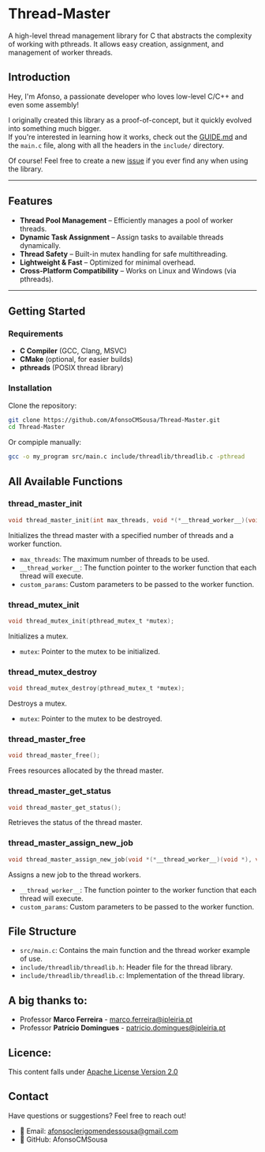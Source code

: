 # Thread-Master
A high-level thread management library for C that abstracts the complexity of working with pthreads. It allows easy creation, assignment, and management of worker threads.

## Introduction
Hey, I'm Afonso, a passionate developer who loves low-level C/C++ and even some assembly!  

I originally created this library as a proof-of-concept, but it quickly evolved into something much bigger.  
If you're interested in learning how it works, check out the [GUIDE.md](https://github.com/AfonsoCMSousa/Thread-Master/blob/master/GUIDE.md) and the `main.c` file, along with all the headers in the `include/` directory.

Of course! Feel free to create a new [issue](https://github.com/AfonsoCMSousa/Thread-Master/issues) if you ever find any when using the library.

---

## Features
- **Thread Pool Management** – Efficiently manages a pool of worker threads.
- **Dynamic Task Assignment** – Assign tasks to available threads dynamically.
- **Thread Safety** – Built-in mutex handling for safe multithreading.
- **Lightweight & Fast** – Optimized for minimal overhead.
- **Cross-Platform Compatibility** – Works on Linux and Windows (via pthreads).

---

## Getting Started

### Requirements
- **C Compiler** (GCC, Clang, MSVC)
- **CMake** (optional, for easier builds)
- **pthreads** (POSIX thread library)

### Installation
Clone the repository:
```sh
git clone https://github.com/AfonsoCMSousa/Thread-Master.git
cd Thread-Master
```

Or compiple manually:
```sh
gcc -o my_program src/main.c include/threadlib/threadlib.c -pthread
```

## All Available Functions

### thread_master_init

```c
void thread_master_init(int max_threads, void *(*__thread_worker__)(void *), void *custom_params);
```
Initializes the thread master with a specified number of threads and a worker function.

- `max_threads`: The maximum number of threads to be used.
- `__thread_worker__`: The function pointer to the worker function that each thread will execute.
- `custom_params`: Custom parameters to be passed to the worker function.

### thread_mutex_init

```c
void thread_mutex_init(pthread_mutex_t *mutex);
```
Initializes a mutex.

- `mutex`: Pointer to the mutex to be initialized.

### thread_mutex_destroy

```c
void thread_mutex_destroy(pthread_mutex_t *mutex);
```
Destroys a mutex.

- `mutex`: Pointer to the mutex to be destroyed.

### thread_master_free

```c
void thread_master_free();
```
Frees resources allocated by the thread master.

### thread_master_get_status

```c
void thread_master_get_status();
```
Retrieves the status of the thread master.

### thread_master_assign_new_job

```c
void thread_master_assign_new_job(void *(*__thread_worker__)(void *), void *custom_params);
```
Assigns a new job to the thread workers.

- `__thread_worker__`: The function pointer to the worker function that each thread will execute.
- `custom_params`: Custom parameters to be passed to the worker function.

## File Structure

- `src/main.c`: Contains the main function and the thread worker example of use.
- `include/threadlib/threadlib.h`: Header file for the thread library.
- `include/threadlib/threadlib.c`: Implementation of the thread library.

## A big thanks to:
- Professor **Marco Ferreira** - <marco.ferreira@ipleiria.pt>
- Professor **Patrício Domingues**  - <patricio.domingues@ipleiria.pt> 

## Licence:
This content falls under [Apache License Version 2.0](https://github.com/AfonsoCMSousa/Thread-Master/blob/master/LICENSE)

## Contact
Have questions or suggestions? Feel free to reach out!
- 📧 Email: <afonsoclerigomendessousa@gmail.com>
- 🐙 GitHub: AfonsoCMSousa
